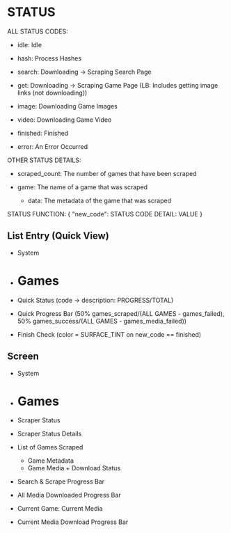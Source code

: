 # STATUS

ALL STATUS CODES:

- idle: Idle
- hash: Process Hashes
- search: Downloading -> Scraping Search Page
- get: Downloading -> Scraping Game Page (LB: Includes getting image links (not downloading))
- image: Downloading Game Images
- video: Downloading Game Video
- finished: Finished

- error: An Error Occurred

OTHER STATUS DETAILS:

- scraped_count: The number of games that have been scraped

- game: The name of a game that was scraped
	- data: The metadata of the game that was scraped

STATUS FUNCTION:
{
	"new_code": STATUS CODE
	DETAIL: VALUE
}

## List Entry (Quick View)

- System
- # Games
- Quick Status (code -> description: PROGRESS/TOTAL)
- Quick Progress Bar (50% games_scraped/(ALL GAMES - games_failed), 50% games_success/(ALL GAMES - games_media_failed))

- Finish Check (color = SURFACE_TINT on new_code == finished)

## Screen

- System
- # Games

- Scraper Status
- Scraper Status Details

- List of Games Scraped
	- Game Metadata
	- Game Media + Download Status

- Search & Scrape Progress Bar
- All Media Downloaded Progress Bar

- Current Game: Current Media
- Current Media Download Progress Bar


